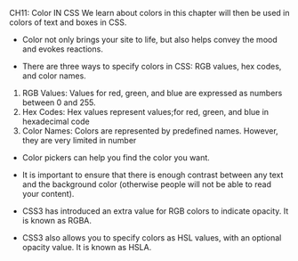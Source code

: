 CH11: Color IN CSS
We learn about colors in this chapter  will then be
used in colors of text and boxes in CSS.

- Color not only brings your site to life, but also helps convey the mood and evokes reactions.

- There are three ways to specify colors in CSS: RGB values, hex codes, and color names.
1. RGB Values:
Values for red, green, and blue are expressed as numbers between 0 and 255.
2. Hex Codes:
Hex values represent values;for red, green, and blue in hexadecimal code
3. Color Names:
Colors are represented by predefined names. However, they are very limited in number

- Color pickers can help you find the color you want.

- It is important to ensure that there is enough contrast between any text and the background color (otherwise people will not be able to read your content).

- CSS3 has introduced an extra value for RGB colors to indicate opacity. It is known as RGBA.

-  CSS3 also allows you to specify colors as HSL values, with an optional opacity value. It is known as HSLA.